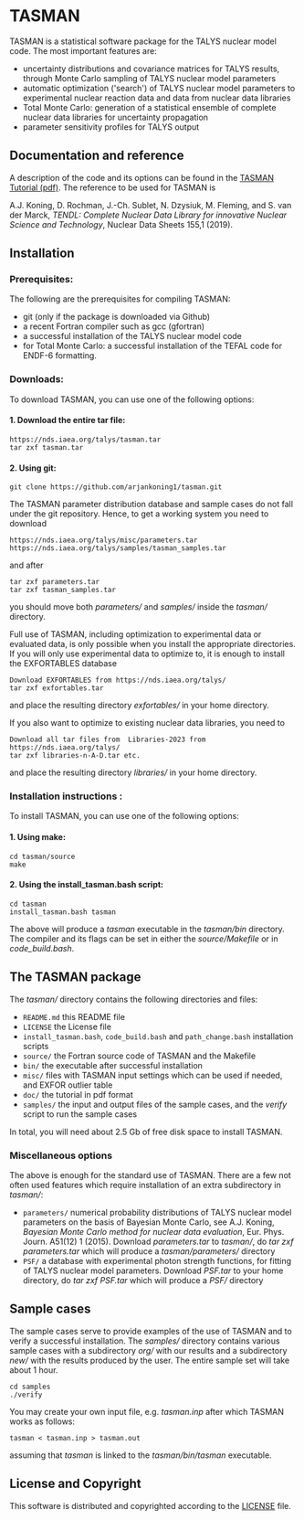 
# TASMAN
TASMAN is a statistical software package for the TALYS nuclear model code. The most important features are:
  - uncertainty distributions and covariance matrices for TALYS results, through Monte Carlo sampling of TALYS nuclear model parameters 
  - automatic optimization ('search') of TALYS nuclear model parameters to experimental nuclear reaction data and data from nuclear data libraries
  - Total Monte Carlo: generation of a statistical ensemble of complete nuclear data libraries for uncertainty propagation
  - parameter sensitivity profiles for TALYS output

## Documentation and reference
A description of the code and its options can be found in the [TASMAN Tutorial (pdf)](https://github.com/arjankoning1/tasman/blob/main/doc/tasman.pdf).
The reference to be used for TASMAN is

A.J. Koning, D. Rochman, J.-Ch. Sublet, N. Dzysiuk, M. Fleming, and S. van der Marck, *TENDL: Complete Nuclear Data Library for innovative Nuclear Science and Technology*, Nuclear Data Sheets 155,1 (2019).

## Installation

### Prerequisites:

The following are the prerequisites for compiling TASMAN:
  - git (only if the package is downloaded via Github)
  - a recent Fortran compiler such as gcc (gfortran)
  - a successful installation of the TALYS nuclear model code
  - for Total Monte Carlo: a successful installation of the TEFAL code for ENDF-6 formatting.

### Downloads:

To download TASMAN, you can use one of the following options:
#### 1. Download the entire tar file:
```
https://nds.iaea.org/talys/tasman.tar
tar zxf tasman.tar
```

#### 2. Using git:
```
git clone https://github.com/arjankoning1/tasman.git
```
The TASMAN parameter distribution database and sample cases do not fall under the git repository. Hence, to get a  working system you need to download
```
https://nds.iaea.org/talys/misc/parameters.tar
https://nds.iaea.org/talys/samples/tasman_samples.tar
```
and after
```
tar zxf parameters.tar
tar zxf tasman_samples.tar
```
you should move both *parameters/* and *samples/* inside the *tasman/* directory.

Full use of TASMAN, including optimization to experimental data or evaluated data, is only possible when you install the appropriate directories.  
If you will only use experimental data to optimize to, it is enough to install the EXFORTABLES database
```
Download EXFORTABLES from https://nds.iaea.org/talys/
tar zxf exfortables.tar
```
and place the resulting directory *exfortables/* in your home directory.

If you also want to optimize to existing nuclear data libraries, you need to
```
Download all tar files from  Libraries-2023 from https://nds.iaea.org/talys/
tar zxf libraries-n-A-D.tar etc.
```
and place the resulting directory *libraries/* in your home directory.

### Installation instructions :

To install TASMAN, you can use one of the following options:
#### 1. Using make:
```
cd tasman/source
make
```
#### 2. Using the install_tasman.bash script:
```
cd tasman
install_tasman.bash tasman
```

The above will produce a *tasman* executable in the *tasman/bin* directory. 
The compiler and its flags can be set in either the *source/Makefile* or in *code_build.bash*.

## The TASMAN package

The *tasman/* directory contains the following directories and files:

+ `README.md` this README file
+ `LICENSE` the License file
+ `install_tasman.bash`, `code_build.bash` and `path_change.bash` installation scripts
+ `source/` the Fortran source code of TASMAN and the Makefile
+ `bin/` the executable after successful installation
+ `misc/` files with TASMAN input settings which can be used if needed, and EXFOR outlier table
+ `doc/` the tutorial in pdf format
+ `samples/` the input and output files of the sample cases, and the *verify* script to run the sample cases

In total, you will need about 2.5 Gb of free disk space to install TASMAN.

### Miscellaneous options

The above is enough for the standard use of TASMAN. There are a few not often used features which require installation of an extra subdirectory in *tasman/*:

+ `parameters/` numerical probability distributions of TALYS nuclear model parameters on the basis of Bayesian Monte Carlo, see A.J. Koning, *Bayesian Monte Carlo method for nuclear data evaluation*, Eur. Phys. Journ. A51(12) 1 (2015). Download *parameters.tar* to *tasman/*, do *tar zxf parameters.tar* which will produce a *tasman/parameters/* directory
+ `PSF/` a database with experimental photon strength functions, for fitting of TALYS nuclear model parameters. Download *PSF.tar* to your home directory, do *tar zxf PSF.tar* which will produce a *PSF/* directory

## Sample cases

The sample cases serve to provide examples of the use of TASMAN and to verify a successful installation. The *samples/* directory contains various sample cases with a subdirectory *org/* with our results and a subdirectory *new/* with the results produced by the user. The entire sample set will take about 1 hour.
```
cd samples
./verify
```

You may create your own input file, e.g. *tasman.inp* after which TASMAN works as follows:
```
tasman < tasman.inp > tasman.out
```
assuming that *tasman* is linked to the *tasman/bin/tasman* executable.

## License and Copyright
This software is distributed and copyrighted according to the [LICENSE](LICENSE) file.

